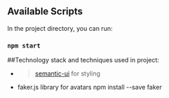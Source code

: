 

## Available Scripts

In the project directory, you can run:

### `npm start`

##Technology stack and techniques used in project:

* > [semantic-ui](https://semantic-ui.com) for styling
* faker.js library for avatars
npm install --save faker

